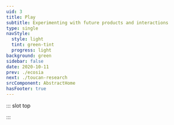 ```yaml
---
uid: 3
title: Play
subtitle: Experimenting with future products and interactions
type: single
navStyle:
  style: light
  tint: green-tint
  progress: light
background: green
sidebar: false
date: 2020-10-11
prev: ./ecosia
next: ./toucan-research
srcComponent: AbstractHome
hasFooter: true
---
```


::: slot top

<Stage-ProjectStage rag="rag-2" :noise="true" ctaLabel="none" ctaUrl="#"
description="I love learning and creating. This is a selection of personal design and  technology experiments.">

  <template v-slot:visual-background>
    <Heros-AbstractHero :noise="false"/>
  </template>

  <template v-slot:platform>

  Multi-platform

  </template>

  <template v-slot:timeframe>

  2016-2020

  </template>

  <template v-slot:my-role>

  UI/UX Designer
  ~ Developer

  </template>

  <template v-slot:team>

  Personal projects

  </template>

</Stage-ProjectStage>
:::

<style lang="sass">

.green-tint .stage-intro
  pointer-events: none

</style>

<!--

<Content-TextSection rag="rag-4" padding="is-initial" columnOffset="title-offset">

An generation of computer users who grew up playing 3D games is poised to join the computing mainstream. They are hungry for novel applications of immersive interfaces to increase their productivity and improve their daily computing experience. I believe two of the most promising near-term applications of spatial computing are data visualisation and creative tools.

_"A generation is coming up who are fluent in 3D interfaces. The next generation will be XR natives."_





My skillset which is rooted in the design of physical objects

This page will feature a curated selection of interaction design experiments and workflow explorations. I'm currently inspired by the implications of spatial computing, machine learning and (as always) the interface of digital and physical experiences. _"A generation is coming up who are fluent in 3D interfaces. The next generation will be XR natives."_


</Content-TextSection>

## Dawn of mainstream 3D computing

An entire generation of computer users who grew up playing 3D games is poised to join the computing mainstream. They are hungry for novel and innovative application of 3D-related technologies to increase their productivity and improve their daily computing experience. Also in this decade, a vast amount of research capital is being poured into big data visualization technology, 3D scanning, and 3D printing — perhaps legitimizing computing in 3D for the first time in history. Combine this trend with the ever-increasing 3D hardware rendering power of today’s mobile devices — and the ability to harness this power simply and effectively using WebGL — and JavaScript developers are now at the forefront of an exciting wave.

Generation coming up who are fluent in 3D interfaces. The next generation will be XR natives.

Significant research capital is being invested in 3D data visualization, environmental understanding, hand tracking and other enabling technologies. Combined with ever-increasing hardware performance, the breakthrough of spatial computing feels soon, but not yet. I decided to delve into this space and learn some of the foundational knowledge and skills required to design and prototype effectively.


I'm uniquely placed to excel in this new world of 3D interactions.

- Hand sketching
- 3D design background
- Craft, making and engineering of physical things
- Video games and entertainment -->



<Content-ImageFrames-SquareImagesRow rag="rag-6" padding="is-initial" :images="[
{ url:'/images/play/reduced/wireframe-reduced.gif', alt:'square test 1', caption:'Square image caption 1', slot:'slot1', iframe:false },
{ url:'/images/play/reduced/wireframe-dial-reduced.gif', alt:'square test 2', caption:'Square image caption 2', slot:'slot2', iframe:false },
{ url:'/images/play/turntable.jpg', alt:'square test 3', caption:'Square image caption 3', slot:'slot3', iframe:false, action: {
  type: 'modal',
  label: 'More sketches',
  slot: 'modalSketch'
} },
]">

<template slot="content">

## Lego XR

<p class="subtitle">
  What if tactile real-world play experiences could be translated into XR?
</p>

I firmly believe creative tools are among the most promising applications of XR. Indeed, this is clear when we consider likes of [Tiltbrush](https://www.tiltbrush.com/), but I wanted to extend the discussion to creative experiences for children. It's well known that even toddlers intuitively understand swipe gestures on mobile devices - will we see similarly rapid intuitive understanding of XR interaction? 

I originally imagined an AR experience for see-through HMDs like Hololens and Magic Leap. It could be called LEGO Anywhere and enable children to build with virtual bricks in places which are usually unsuitable like public transport. But without access to such a device (nor widespread adoption), I decided a VR experience would be a sufficient proof of concept. _This is a work in progress._ I'm using a [Leap Motion](https://www.ultraleap.com/) and [Unity](https://unity3d.com/).

</template>

<template slot="slot1">

#### Turntable

Prototyping with 3D primitives is the closest analogy to UI/UX wireframing. In this case I'm experimenting with a turntable to enable users to rotate the building base.

</template>

<template slot="slot2">

#### Dial

I drew inspiration from the physical interfaces designed by Dieter Rams for Braun record players, where the dial is a common control.

</template>

<template slot="slot3">

#### Sketching

My background in industrial design lends itself to sketching quick iterations of 3D interfaces.

</template>

<template slot="modalSketch">

<figure class="image parent-loading is-16by9">
  <img class="lazyload" data-src="/images/play/turntable-full.jpg" alt="Iterations of the Main Stage">
</figure>

</template>

</Content-ImageFrames-SquareImagesRow>


<Content-ImageFrames-MainImageSection padding="is-small" imageClass="is-16by9" url="https://player.vimeo.com/video/488558845" alt="Lego XR" :aside="true" rag="rag-4" :iframe="true">

</Content-ImageFrames-MainImageSection>




<Content-ImageFrames-SquareImagesRow style="padding-top: 2em;" padding="is-large" :images="[
{ url:'/images/play/reduced/side-build.gif', alt:'Build assist', caption:'Square image caption 1', slot:'slot1', iframe:false, videoUrl:'/images/play/video/side-build.mp4' },
{ url:'/images/play/reduced/dial-reduced.gif', alt:'Colour dial', caption:'Square image caption 2', slot:'slot2', iframe:false, videoUrl:'/images/play/video/colour-dial.mp4' },
{ url:'/images/play/reduced/explode-reduced.gif', alt:'Clone sphere', caption:'Square image caption 3', slot:'slot3', iframe:false, videoUrl:'/images/play/video/clone-sphere.mp4' },
]">

<template slot="slot1">

#### Build assist

When released, bricks snap to valid grid positions and orientations. I discovered early on that some assistance was required to augment the precision of current-gen hand tracking technology.

</template>

<template slot="slot2">

#### Colour dial

The colour dial enables the selection of an active Lego moulding colour. When a brick is hovered near the sphere it initiates a countdown, which when finished applies the active colour to the held brick.

</template>

<template slot="slot3">

#### Clone sphere

The clone sphere has similar behaviour, cloning the held brick when the countdown completes. While prototyping this behaviour I accidentally spawned bricks for hundreds of frames resulting in an explosion!

</template>

</Content-ImageFrames-SquareImagesRow>




<Content-ImageFrames-MainImageSection padding="is-large" imageClass="is-16by9" url="https://player.vimeo.com/video/528802503" alt="Turtle Graphics 3D" :aside="true" rag="rag-4" :iframe="true">

<template slot="content">

## Turtle Graphics 3D

<p class="subtitle">
  What if learning to code with turtle graphics could be an immersive spatial experience?
</p>

My investigation into whether emerging interfaces can make digital technology more intuitive for children continues with Turtle Graphics 3D (wip). I envision an experience where users write code with a keyboard in a web-based editor and hit play, sending it via http to a paired AR device like a phone or HMD where the results are visualised in world-space.

</template>

</Content-ImageFrames-MainImageSection>